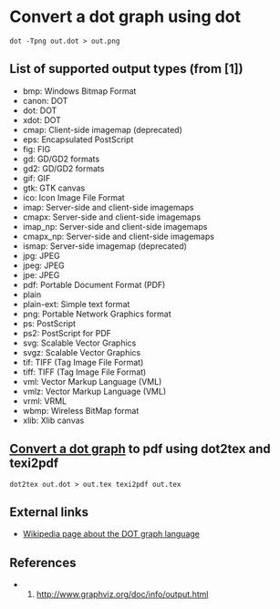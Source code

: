 # Convert a dot graph using dot

```
dot -Tpng out.dot > out.png
```

## List of supported output types (from [1])

 * bmp: Windows Bitmap Format
 * canon: DOT
 * dot: DOT
 * xdot: DOT
 * cmap: Client-side imagemap (deprecated)
 * eps: Encapsulated PostScript
 * fig: FIG
 * gd: GD/GD2 formats
 * gd2: GD/GD2 formats
 * gif: GIF
 * gtk: GTK canvas
 * ico: Icon Image File Format
 * imap: Server-side and client-side imagemaps
 * cmapx: Server-side and client-side imagemaps
 * imap\_np: Server-side and client-side imagemaps
 * cmapx\_np: Server-side and client-side imagemaps
 * ismap: Server-side imagemap (deprecated)
 * jpg: JPEG
 * jpeg: JPEG
 * jpe: JPEG
 * pdf: Portable Document Format (PDF)
 * plain
 * plain-ext: Simple text format
 * png: Portable Network Graphics format
 * ps: PostScript
 * ps2: PostScript for PDF
 * svg: Scalable Vector Graphics
 * svgz: Scalable Vector Graphics
 * tif: TIFF (Tag Image File Format)
 * tiff: TIFF (Tag Image File Format)
 * vml: Vector Markup Language (VML)
 * vmlz: Vector Markup Language (VML)
 * vrml: VRML
 * wbmp: Wireless BitMap format
 * xlib: Xlib canvas
## [Convert a dot graph](ClConvertDotGraph.htm) to pdf using dot2tex and texi2pdf

```
dot2tex out.dot > out.tex texi2pdf out.tex
```

## External links

 * [Wikipedia page about the DOT graph language](http://en.wikipedia.org/wiki/DOT_language)

## References

 * 1.  http://www.graphviz.org/doc/info/output.html
